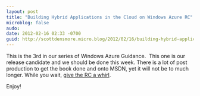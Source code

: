 ```yaml
---
layout: post
title: "Building Hybrid Applications in the Cloud on Windows Azure RC"
microblog: false
audo:
date: 2012-02-16 02:33 -0700
guid: http://scottdensmore.micro.blog/2012/02/16/building-hybrid-applications-in-the-cloud-on-windows-azure-rc.html
---
```


This is the 3rd in our series of Windows Azure Guidance.  This one is our release candidate and we should be done this week. There is a lot of post production to get the book done and onto MSDN, yet it will not be to much longer. While you wait, [give the RC a whirl](http://wag.codeplex.com/releases/view/74838).

Enjoy!
